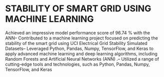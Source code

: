 # STABILITY OF SMART GRID USING MACHINE LEARNING
 Achieved an impressive model performance score of 96.74 % with the ANN– Contributed to a machine learning project focused on predicting the stability of the smart grid using UCI Electrical
 Grid Stability Simulated Datasets– Leveraged Python, Pandas, Numpy, TensorFlow, and Keras to apply advanced machine learning and deep learning
 algorithms, including Random Forests and Artificial Neural Networks (ANN) .– Utilized a range of cutting-edge tools and technologies, such as Python, Pandas, Numpy, TensorFlow, and Keras
